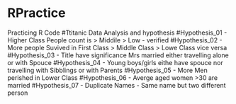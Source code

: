 # RPractice
Practicing R Code
#Ttitanic Data Analysis and hypothesis
#Hypothesis_01 - Higher Class People count is > Middile > Low - verified
#Hypothesis_02 - More people Suvived in First Class > Middle Class > Lowe Class vice versa
#Hypothesis_03 - Title have significance Mrs married either travelling alone or with Spouce
#Hypothesis_04 - Young boys/girls eithe have spouce nor travelling with Sibblings or with Parents
#Hypothesis_05 - More Men perished in Lower Class
#Hypothesis_06 - Averge aged women >30 are married
#Hypothesis_07 - Duplicate Names - Same name but two different person
